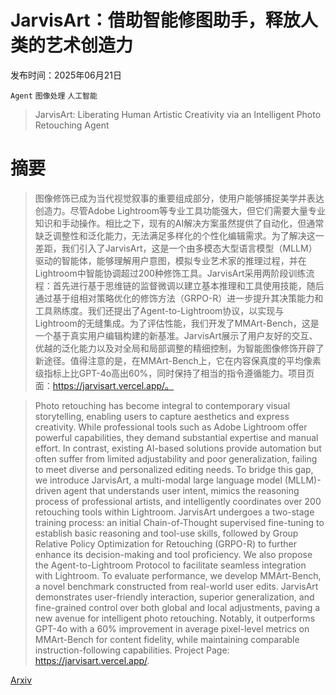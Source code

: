 # JarvisArt：借助智能修图助手，释放人类的艺术创造力

发布时间：2025年06月21日

`Agent` `图像处理` `人工智能`

> JarvisArt: Liberating Human Artistic Creativity via an Intelligent Photo Retouching Agent

# 摘要

> 图像修饰已成为当代视觉叙事的重要组成部分，使用户能够捕捉美学并表达创造力。尽管Adobe Lightroom等专业工具功能强大，但它们需要大量专业知识和手动操作。相比之下，现有的AI解决方案虽然提供了自动化，但通常缺乏调整性和泛化能力，无法满足多样化的个性化编辑需求。为了解决这一差距，我们引入了JarvisArt，这是一个由多模态大型语言模型（MLLM）驱动的智能体，能够理解用户意图，模拟专业艺术家的推理过程，并在Lightroom中智能协调超过200种修饰工具。JarvisArt采用两阶段训练流程：首先进行基于思维链的监督微调以建立基本推理和工具使用技能，随后通过基于组相对策略优化的修饰方法（GRPO-R）进一步提升其决策能力和工具熟练度。我们还提出了Agent-to-Lightroom协议，以实现与Lightroom的无缝集成。为了评估性能，我们开发了MMArt-Bench，这是一个基于真实用户编辑构建的新基准。JarvisArt展示了用户友好的交互、优越的泛化能力以及对全局和局部调整的精细控制，为智能图像修饰开辟了新途径。值得注意的是，在MMArt-Bench上，它在内容保真度的平均像素级指标上比GPT-4o高出60%，同时保持了相当的指令遵循能力。项目页面：https://jarvisart.vercel.app/。

> Photo retouching has become integral to contemporary visual storytelling, enabling users to capture aesthetics and express creativity. While professional tools such as Adobe Lightroom offer powerful capabilities, they demand substantial expertise and manual effort. In contrast, existing AI-based solutions provide automation but often suffer from limited adjustability and poor generalization, failing to meet diverse and personalized editing needs. To bridge this gap, we introduce JarvisArt, a multi-modal large language model (MLLM)-driven agent that understands user intent, mimics the reasoning process of professional artists, and intelligently coordinates over 200 retouching tools within Lightroom. JarvisArt undergoes a two-stage training process: an initial Chain-of-Thought supervised fine-tuning to establish basic reasoning and tool-use skills, followed by Group Relative Policy Optimization for Retouching (GRPO-R) to further enhance its decision-making and tool proficiency. We also propose the Agent-to-Lightroom Protocol to facilitate seamless integration with Lightroom. To evaluate performance, we develop MMArt-Bench, a novel benchmark constructed from real-world user edits. JarvisArt demonstrates user-friendly interaction, superior generalization, and fine-grained control over both global and local adjustments, paving a new avenue for intelligent photo retouching. Notably, it outperforms GPT-4o with a 60% improvement in average pixel-level metrics on MMArt-Bench for content fidelity, while maintaining comparable instruction-following capabilities. Project Page: https://jarvisart.vercel.app/.

[Arxiv](https://arxiv.org/abs/2506.17612)